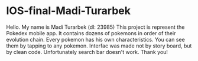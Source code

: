 # IOS-final-Madi-Turarbek
Hello. My name is Madi Turarbek (dl: 23985) This project is represent the Pokedex mobile app. It contains dozens of pokemons in order of their evolution chain. Every pokemon has his own characteristics. You can see them by tapping to any pokemon. Interfac was made not by story board, but by clean code. Unfortunately search bar doesn't work. Thank you!
